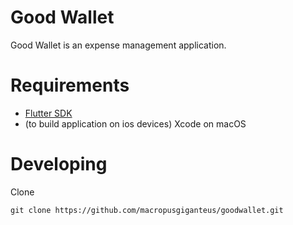 # Good Wallet
Good Wallet is an expense management application.

# Requirements
* [Flutter SDK](https://flutter.dev/docs/get-started/install)
* (to build application on ios devices) Xcode on macOS

# Developing
Clone

`git clone https://github.com/macropusgiganteus/goodwallet.git`
